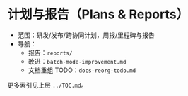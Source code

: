# 计划与报告（Plans & Reports）

- 范围：研发/发布/跨协同计划，周报/里程碑与报告
- 导航：
  - 报告：`reports/`
  - 改进：`batch-mode-improvement.md`
  - 文档重组 TODO：`docs-reorg-todo.md`

更多索引见上层 `../TOC.md`。

